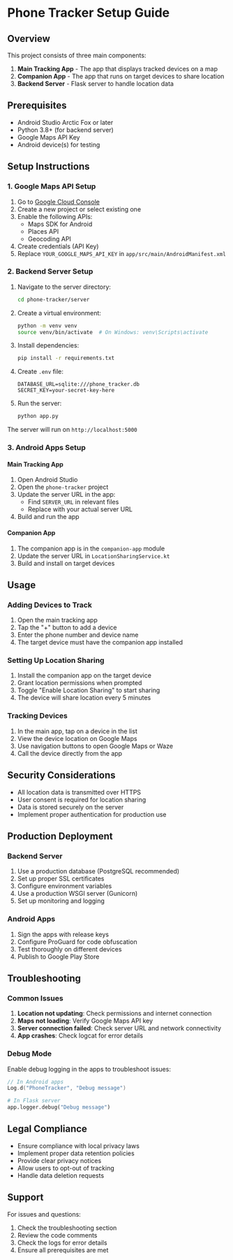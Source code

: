 # Phone Tracker Setup Guide

## Overview

This project consists of three main components:
1. **Main Tracking App** - The app that displays tracked devices on a map
2. **Companion App** - The app that runs on target devices to share location
3. **Backend Server** - Flask server to handle location data

## Prerequisites

- Android Studio Arctic Fox or later
- Python 3.8+ (for backend server)
- Google Maps API Key
- Android device(s) for testing

## Setup Instructions

### 1. Google Maps API Setup

1. Go to [Google Cloud Console](https://console.cloud.google.com/)
2. Create a new project or select existing one
3. Enable the following APIs:
   - Maps SDK for Android
   - Places API
   - Geocoding API
4. Create credentials (API Key)
5. Replace `YOUR_GOOGLE_MAPS_API_KEY` in `app/src/main/AndroidManifest.xml`

### 2. Backend Server Setup

1. Navigate to the server directory:
   ```bash
   cd phone-tracker/server
   ```

2. Create a virtual environment:
   ```bash
   python -m venv venv
   source venv/bin/activate  # On Windows: venv\Scripts\activate
   ```

3. Install dependencies:
   ```bash
   pip install -r requirements.txt
   ```

4. Create `.env` file:
   ```env
   DATABASE_URL=sqlite:///phone_tracker.db
   SECRET_KEY=your-secret-key-here
   ```

5. Run the server:
   ```bash
   python app.py
   ```

The server will run on `http://localhost:5000`

### 3. Android Apps Setup

#### Main Tracking App

1. Open Android Studio
2. Open the `phone-tracker` project
3. Update the server URL in the app:
   - Find `SERVER_URL` in relevant files
   - Replace with your actual server URL
4. Build and run the app

#### Companion App

1. The companion app is in the `companion-app` module
2. Update the server URL in `LocationSharingService.kt`
3. Build and install on target devices

## Usage

### Adding Devices to Track

1. Open the main tracking app
2. Tap the "+" button to add a device
3. Enter the phone number and device name
4. The target device must have the companion app installed

### Setting Up Location Sharing

1. Install the companion app on the target device
2. Grant location permissions when prompted
3. Toggle "Enable Location Sharing" to start sharing
4. The device will share location every 5 minutes

### Tracking Devices

1. In the main app, tap on a device in the list
2. View the device location on Google Maps
3. Use navigation buttons to open Google Maps or Waze
4. Call the device directly from the app

## Security Considerations

- All location data is transmitted over HTTPS
- User consent is required for location sharing
- Data is stored securely on the server
- Implement proper authentication for production use

## Production Deployment

### Backend Server

1. Use a production database (PostgreSQL recommended)
2. Set up proper SSL certificates
3. Configure environment variables
4. Use a production WSGI server (Gunicorn)
5. Set up monitoring and logging

### Android Apps

1. Sign the apps with release keys
2. Configure ProGuard for code obfuscation
3. Test thoroughly on different devices
4. Publish to Google Play Store

## Troubleshooting

### Common Issues

1. **Location not updating**: Check permissions and internet connection
2. **Maps not loading**: Verify Google Maps API key
3. **Server connection failed**: Check server URL and network connectivity
4. **App crashes**: Check logcat for error details

### Debug Mode

Enable debug logging in the apps to troubleshoot issues:

```kotlin
// In Android apps
Log.d("PhoneTracker", "Debug message")
```

```python
# In Flask server
app.logger.debug("Debug message")
```

## Legal Compliance

- Ensure compliance with local privacy laws
- Implement proper data retention policies
- Provide clear privacy notices
- Allow users to opt-out of tracking
- Handle data deletion requests

## Support

For issues and questions:
1. Check the troubleshooting section
2. Review the code comments
3. Check the logs for error details
4. Ensure all prerequisites are met